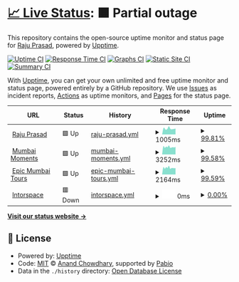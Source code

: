 # [📈 Live Status](https://rajuprasad-dev.github.io/upptime-monitor): <!--live status--> **🟧 Partial outage**

This repository contains the open-source uptime monitor and status page for [Raju Prasad](https://rajuprasad.com/), powered by [Upptime](https://github.com/upptime/upptime).

[![Uptime CI](https://github.com/rajuprasad-dev/upptime-monitor/workflows/Uptime%20CI/badge.svg)](https://github.com/rajuprasad-dev/upptime-monitor/actions?query=workflow%3A%22Uptime+CI%22)
[![Response Time CI](https://github.com/rajuprasad-dev/upptime-monitor/workflows/Response%20Time%20CI/badge.svg)](https://github.com/rajuprasad-dev/upptime-monitor/actions?query=workflow%3A%22Response+Time+CI%22)
[![Graphs CI](https://github.com/rajuprasad-dev/upptime-monitor/workflows/Graphs%20CI/badge.svg)](https://github.com/rajuprasad-dev/upptime-monitor/actions?query=workflow%3A%22Graphs+CI%22)
[![Static Site CI](https://github.com/rajuprasad-dev/upptime-monitor/workflows/Static%20Site%20CI/badge.svg)](https://github.com/rajuprasad-dev/upptime-monitor/actions?query=workflow%3A%22Static+Site+CI%22)
[![Summary CI](https://github.com/rajuprasad-dev/upptime-monitor/workflows/Summary%20CI/badge.svg)](https://github.com/rajuprasad-dev/upptime-monitor/actions?query=workflow%3A%22Summary+CI%22)

With [Upptime](https://upptime.js.org), you can get your own unlimited and free uptime monitor and status page, powered entirely by a GitHub repository. We use [Issues](https://github.com/rajuprasad-dev/upptime-monitor/issues) as incident reports, [Actions](https://github.com/rajuprasad-dev/upptime-monitor/actions) as uptime monitors, and [Pages](https://rajuprasad-dev.github.io/upptime-monitor) for the status page.

<!--start: status pages-->
<!-- This summary is generated by Upptime (https://github.com/upptime/upptime) -->
<!-- Do not edit this manually, your changes will be overwritten -->
<!-- prettier-ignore -->
| URL | Status | History | Response Time | Uptime |
| --- | ------ | ------- | ------------- | ------ |
| <img alt="" src="https://icons.duckduckgo.com/ip3/www.rajuprasad.com.ico" height="13"> [Raju Prasad](https://www.rajuprasad.com) | 🟩 Up | [raju-prasad.yml](https://github.com/rajuprasad-dev/upptime-monitor/commits/HEAD/history/raju-prasad.yml) | <details><summary><img alt="Response time graph" src="./graphs/raju-prasad/response-time-week.png" height="20"> 1005ms</summary><br><a href="https://rajuprasad-dev.github.io/upptime-monitor/history/raju-prasad"><img alt="Response time 1180" src="https://img.shields.io/endpoint?url=https%3A%2F%2Fraw.githubusercontent.com%2Frajuprasad-dev%2Fupptime-monitor%2FHEAD%2Fapi%2Fraju-prasad%2Fresponse-time.json"></a><br><a href="https://rajuprasad-dev.github.io/upptime-monitor/history/raju-prasad"><img alt="24-hour response time 992" src="https://img.shields.io/endpoint?url=https%3A%2F%2Fraw.githubusercontent.com%2Frajuprasad-dev%2Fupptime-monitor%2FHEAD%2Fapi%2Fraju-prasad%2Fresponse-time-day.json"></a><br><a href="https://rajuprasad-dev.github.io/upptime-monitor/history/raju-prasad"><img alt="7-day response time 1005" src="https://img.shields.io/endpoint?url=https%3A%2F%2Fraw.githubusercontent.com%2Frajuprasad-dev%2Fupptime-monitor%2FHEAD%2Fapi%2Fraju-prasad%2Fresponse-time-week.json"></a><br><a href="https://rajuprasad-dev.github.io/upptime-monitor/history/raju-prasad"><img alt="30-day response time 1138" src="https://img.shields.io/endpoint?url=https%3A%2F%2Fraw.githubusercontent.com%2Frajuprasad-dev%2Fupptime-monitor%2FHEAD%2Fapi%2Fraju-prasad%2Fresponse-time-month.json"></a><br><a href="https://rajuprasad-dev.github.io/upptime-monitor/history/raju-prasad"><img alt="1-year response time 1187" src="https://img.shields.io/endpoint?url=https%3A%2F%2Fraw.githubusercontent.com%2Frajuprasad-dev%2Fupptime-monitor%2FHEAD%2Fapi%2Fraju-prasad%2Fresponse-time-year.json"></a></details> | <details><summary><a href="https://rajuprasad-dev.github.io/upptime-monitor/history/raju-prasad">99.81%</a></summary><a href="https://rajuprasad-dev.github.io/upptime-monitor/history/raju-prasad"><img alt="All-time uptime 98.61%" src="https://img.shields.io/endpoint?url=https%3A%2F%2Fraw.githubusercontent.com%2Frajuprasad-dev%2Fupptime-monitor%2FHEAD%2Fapi%2Fraju-prasad%2Fuptime.json"></a><br><a href="https://rajuprasad-dev.github.io/upptime-monitor/history/raju-prasad"><img alt="24-hour uptime 100.00%" src="https://img.shields.io/endpoint?url=https%3A%2F%2Fraw.githubusercontent.com%2Frajuprasad-dev%2Fupptime-monitor%2FHEAD%2Fapi%2Fraju-prasad%2Fuptime-day.json"></a><br><a href="https://rajuprasad-dev.github.io/upptime-monitor/history/raju-prasad"><img alt="7-day uptime 99.81%" src="https://img.shields.io/endpoint?url=https%3A%2F%2Fraw.githubusercontent.com%2Frajuprasad-dev%2Fupptime-monitor%2FHEAD%2Fapi%2Fraju-prasad%2Fuptime-week.json"></a><br><a href="https://rajuprasad-dev.github.io/upptime-monitor/history/raju-prasad"><img alt="30-day uptime 99.96%" src="https://img.shields.io/endpoint?url=https%3A%2F%2Fraw.githubusercontent.com%2Frajuprasad-dev%2Fupptime-monitor%2FHEAD%2Fapi%2Fraju-prasad%2Fuptime-month.json"></a><br><a href="https://rajuprasad-dev.github.io/upptime-monitor/history/raju-prasad"><img alt="1-year uptime 98.56%" src="https://img.shields.io/endpoint?url=https%3A%2F%2Fraw.githubusercontent.com%2Frajuprasad-dev%2Fupptime-monitor%2FHEAD%2Fapi%2Fraju-prasad%2Fuptime-year.json"></a></details>
| <img alt="" src="https://icons.duckduckgo.com/ip3/www.mumbaimoments.com.ico" height="13"> [Mumbai Moments](https://www.mumbaimoments.com) | 🟩 Up | [mumbai-moments.yml](https://github.com/rajuprasad-dev/upptime-monitor/commits/HEAD/history/mumbai-moments.yml) | <details><summary><img alt="Response time graph" src="./graphs/mumbai-moments/response-time-week.png" height="20"> 3252ms</summary><br><a href="https://rajuprasad-dev.github.io/upptime-monitor/history/mumbai-moments"><img alt="Response time 2735" src="https://img.shields.io/endpoint?url=https%3A%2F%2Fraw.githubusercontent.com%2Frajuprasad-dev%2Fupptime-monitor%2FHEAD%2Fapi%2Fmumbai-moments%2Fresponse-time.json"></a><br><a href="https://rajuprasad-dev.github.io/upptime-monitor/history/mumbai-moments"><img alt="24-hour response time 3274" src="https://img.shields.io/endpoint?url=https%3A%2F%2Fraw.githubusercontent.com%2Frajuprasad-dev%2Fupptime-monitor%2FHEAD%2Fapi%2Fmumbai-moments%2Fresponse-time-day.json"></a><br><a href="https://rajuprasad-dev.github.io/upptime-monitor/history/mumbai-moments"><img alt="7-day response time 3252" src="https://img.shields.io/endpoint?url=https%3A%2F%2Fraw.githubusercontent.com%2Frajuprasad-dev%2Fupptime-monitor%2FHEAD%2Fapi%2Fmumbai-moments%2Fresponse-time-week.json"></a><br><a href="https://rajuprasad-dev.github.io/upptime-monitor/history/mumbai-moments"><img alt="30-day response time 2984" src="https://img.shields.io/endpoint?url=https%3A%2F%2Fraw.githubusercontent.com%2Frajuprasad-dev%2Fupptime-monitor%2FHEAD%2Fapi%2Fmumbai-moments%2Fresponse-time-month.json"></a><br><a href="https://rajuprasad-dev.github.io/upptime-monitor/history/mumbai-moments"><img alt="1-year response time 2783" src="https://img.shields.io/endpoint?url=https%3A%2F%2Fraw.githubusercontent.com%2Frajuprasad-dev%2Fupptime-monitor%2FHEAD%2Fapi%2Fmumbai-moments%2Fresponse-time-year.json"></a></details> | <details><summary><a href="https://rajuprasad-dev.github.io/upptime-monitor/history/mumbai-moments">99.58%</a></summary><a href="https://rajuprasad-dev.github.io/upptime-monitor/history/mumbai-moments"><img alt="All-time uptime 98.67%" src="https://img.shields.io/endpoint?url=https%3A%2F%2Fraw.githubusercontent.com%2Frajuprasad-dev%2Fupptime-monitor%2FHEAD%2Fapi%2Fmumbai-moments%2Fuptime.json"></a><br><a href="https://rajuprasad-dev.github.io/upptime-monitor/history/mumbai-moments"><img alt="24-hour uptime 100.00%" src="https://img.shields.io/endpoint?url=https%3A%2F%2Fraw.githubusercontent.com%2Frajuprasad-dev%2Fupptime-monitor%2FHEAD%2Fapi%2Fmumbai-moments%2Fuptime-day.json"></a><br><a href="https://rajuprasad-dev.github.io/upptime-monitor/history/mumbai-moments"><img alt="7-day uptime 99.58%" src="https://img.shields.io/endpoint?url=https%3A%2F%2Fraw.githubusercontent.com%2Frajuprasad-dev%2Fupptime-monitor%2FHEAD%2Fapi%2Fmumbai-moments%2Fuptime-week.json"></a><br><a href="https://rajuprasad-dev.github.io/upptime-monitor/history/mumbai-moments"><img alt="30-day uptime 99.86%" src="https://img.shields.io/endpoint?url=https%3A%2F%2Fraw.githubusercontent.com%2Frajuprasad-dev%2Fupptime-monitor%2FHEAD%2Fapi%2Fmumbai-moments%2Fuptime-month.json"></a><br><a href="https://rajuprasad-dev.github.io/upptime-monitor/history/mumbai-moments"><img alt="1-year uptime 98.63%" src="https://img.shields.io/endpoint?url=https%3A%2F%2Fraw.githubusercontent.com%2Frajuprasad-dev%2Fupptime-monitor%2FHEAD%2Fapi%2Fmumbai-moments%2Fuptime-year.json"></a></details>
| <img alt="" src="https://icons.duckduckgo.com/ip3/www.epicmumbaitours.com.ico" height="13"> [Epic Mumbai Tours](https://www.epicmumbaitours.com) | 🟩 Up | [epic-mumbai-tours.yml](https://github.com/rajuprasad-dev/upptime-monitor/commits/HEAD/history/epic-mumbai-tours.yml) | <details><summary><img alt="Response time graph" src="./graphs/epic-mumbai-tours/response-time-week.png" height="20"> 2164ms</summary><br><a href="https://rajuprasad-dev.github.io/upptime-monitor/history/epic-mumbai-tours"><img alt="Response time 2015" src="https://img.shields.io/endpoint?url=https%3A%2F%2Fraw.githubusercontent.com%2Frajuprasad-dev%2Fupptime-monitor%2FHEAD%2Fapi%2Fepic-mumbai-tours%2Fresponse-time.json"></a><br><a href="https://rajuprasad-dev.github.io/upptime-monitor/history/epic-mumbai-tours"><img alt="24-hour response time 2008" src="https://img.shields.io/endpoint?url=https%3A%2F%2Fraw.githubusercontent.com%2Frajuprasad-dev%2Fupptime-monitor%2FHEAD%2Fapi%2Fepic-mumbai-tours%2Fresponse-time-day.json"></a><br><a href="https://rajuprasad-dev.github.io/upptime-monitor/history/epic-mumbai-tours"><img alt="7-day response time 2164" src="https://img.shields.io/endpoint?url=https%3A%2F%2Fraw.githubusercontent.com%2Frajuprasad-dev%2Fupptime-monitor%2FHEAD%2Fapi%2Fepic-mumbai-tours%2Fresponse-time-week.json"></a><br><a href="https://rajuprasad-dev.github.io/upptime-monitor/history/epic-mumbai-tours"><img alt="30-day response time 2093" src="https://img.shields.io/endpoint?url=https%3A%2F%2Fraw.githubusercontent.com%2Frajuprasad-dev%2Fupptime-monitor%2FHEAD%2Fapi%2Fepic-mumbai-tours%2Fresponse-time-month.json"></a><br><a href="https://rajuprasad-dev.github.io/upptime-monitor/history/epic-mumbai-tours"><img alt="1-year response time 2035" src="https://img.shields.io/endpoint?url=https%3A%2F%2Fraw.githubusercontent.com%2Frajuprasad-dev%2Fupptime-monitor%2FHEAD%2Fapi%2Fepic-mumbai-tours%2Fresponse-time-year.json"></a></details> | <details><summary><a href="https://rajuprasad-dev.github.io/upptime-monitor/history/epic-mumbai-tours">99.59%</a></summary><a href="https://rajuprasad-dev.github.io/upptime-monitor/history/epic-mumbai-tours"><img alt="All-time uptime 98.68%" src="https://img.shields.io/endpoint?url=https%3A%2F%2Fraw.githubusercontent.com%2Frajuprasad-dev%2Fupptime-monitor%2FHEAD%2Fapi%2Fepic-mumbai-tours%2Fuptime.json"></a><br><a href="https://rajuprasad-dev.github.io/upptime-monitor/history/epic-mumbai-tours"><img alt="24-hour uptime 100.00%" src="https://img.shields.io/endpoint?url=https%3A%2F%2Fraw.githubusercontent.com%2Frajuprasad-dev%2Fupptime-monitor%2FHEAD%2Fapi%2Fepic-mumbai-tours%2Fuptime-day.json"></a><br><a href="https://rajuprasad-dev.github.io/upptime-monitor/history/epic-mumbai-tours"><img alt="7-day uptime 99.59%" src="https://img.shields.io/endpoint?url=https%3A%2F%2Fraw.githubusercontent.com%2Frajuprasad-dev%2Fupptime-monitor%2FHEAD%2Fapi%2Fepic-mumbai-tours%2Fuptime-week.json"></a><br><a href="https://rajuprasad-dev.github.io/upptime-monitor/history/epic-mumbai-tours"><img alt="30-day uptime 99.86%" src="https://img.shields.io/endpoint?url=https%3A%2F%2Fraw.githubusercontent.com%2Frajuprasad-dev%2Fupptime-monitor%2FHEAD%2Fapi%2Fepic-mumbai-tours%2Fuptime-month.json"></a><br><a href="https://rajuprasad-dev.github.io/upptime-monitor/history/epic-mumbai-tours"><img alt="1-year uptime 98.64%" src="https://img.shields.io/endpoint?url=https%3A%2F%2Fraw.githubusercontent.com%2Frajuprasad-dev%2Fupptime-monitor%2FHEAD%2Fapi%2Fepic-mumbai-tours%2Fuptime-year.json"></a></details>
| <img alt="" src="https://icons.duckduckgo.com/ip3/www.intorspace.com.ico" height="13"> [Intorspace](https://www.intorspace.com) | 🟥 Down | [intorspace.yml](https://github.com/rajuprasad-dev/upptime-monitor/commits/HEAD/history/intorspace.yml) | <details><summary><img alt="Response time graph" src="./graphs/intorspace/response-time-week.png" height="20"> 0ms</summary><br><a href="https://rajuprasad-dev.github.io/upptime-monitor/history/intorspace"><img alt="Response time 1350" src="https://img.shields.io/endpoint?url=https%3A%2F%2Fraw.githubusercontent.com%2Frajuprasad-dev%2Fupptime-monitor%2FHEAD%2Fapi%2Fintorspace%2Fresponse-time.json"></a><br><a href="https://rajuprasad-dev.github.io/upptime-monitor/history/intorspace"><img alt="24-hour response time 0" src="https://img.shields.io/endpoint?url=https%3A%2F%2Fraw.githubusercontent.com%2Frajuprasad-dev%2Fupptime-monitor%2FHEAD%2Fapi%2Fintorspace%2Fresponse-time-day.json"></a><br><a href="https://rajuprasad-dev.github.io/upptime-monitor/history/intorspace"><img alt="7-day response time 0" src="https://img.shields.io/endpoint?url=https%3A%2F%2Fraw.githubusercontent.com%2Frajuprasad-dev%2Fupptime-monitor%2FHEAD%2Fapi%2Fintorspace%2Fresponse-time-week.json"></a><br><a href="https://rajuprasad-dev.github.io/upptime-monitor/history/intorspace"><img alt="30-day response time 0" src="https://img.shields.io/endpoint?url=https%3A%2F%2Fraw.githubusercontent.com%2Frajuprasad-dev%2Fupptime-monitor%2FHEAD%2Fapi%2Fintorspace%2Fresponse-time-month.json"></a><br><a href="https://rajuprasad-dev.github.io/upptime-monitor/history/intorspace"><img alt="1-year response time 1350" src="https://img.shields.io/endpoint?url=https%3A%2F%2Fraw.githubusercontent.com%2Frajuprasad-dev%2Fupptime-monitor%2FHEAD%2Fapi%2Fintorspace%2Fresponse-time-year.json"></a></details> | <details><summary><a href="https://rajuprasad-dev.github.io/upptime-monitor/history/intorspace">0.00%</a></summary><a href="https://rajuprasad-dev.github.io/upptime-monitor/history/intorspace"><img alt="All-time uptime 75.81%" src="https://img.shields.io/endpoint?url=https%3A%2F%2Fraw.githubusercontent.com%2Frajuprasad-dev%2Fupptime-monitor%2FHEAD%2Fapi%2Fintorspace%2Fuptime.json"></a><br><a href="https://rajuprasad-dev.github.io/upptime-monitor/history/intorspace"><img alt="24-hour uptime 0.00%" src="https://img.shields.io/endpoint?url=https%3A%2F%2Fraw.githubusercontent.com%2Frajuprasad-dev%2Fupptime-monitor%2FHEAD%2Fapi%2Fintorspace%2Fuptime-day.json"></a><br><a href="https://rajuprasad-dev.github.io/upptime-monitor/history/intorspace"><img alt="7-day uptime 0.00%" src="https://img.shields.io/endpoint?url=https%3A%2F%2Fraw.githubusercontent.com%2Frajuprasad-dev%2Fupptime-monitor%2FHEAD%2Fapi%2Fintorspace%2Fuptime-week.json"></a><br><a href="https://rajuprasad-dev.github.io/upptime-monitor/history/intorspace"><img alt="30-day uptime 0.00%" src="https://img.shields.io/endpoint?url=https%3A%2F%2Fraw.githubusercontent.com%2Frajuprasad-dev%2Fupptime-monitor%2FHEAD%2Fapi%2Fintorspace%2Fuptime-month.json"></a><br><a href="https://rajuprasad-dev.github.io/upptime-monitor/history/intorspace"><img alt="1-year uptime 75.04%" src="https://img.shields.io/endpoint?url=https%3A%2F%2Fraw.githubusercontent.com%2Frajuprasad-dev%2Fupptime-monitor%2FHEAD%2Fapi%2Fintorspace%2Fuptime-year.json"></a></details>

<!--end: status pages-->

[**Visit our status website →**](https://rajuprasad-dev.github.io/upptime-monitor)

## 📄 License

- Powered by: [Upptime](https://github.com/upptime/upptime)
- Code: [MIT](./LICENSE) © [Anand Chowdhary](https://anandchowdhary.com), supported by [Pabio](https://pabio.com)
- Data in the `./history` directory: [Open Database License](https://opendatacommons.org/licenses/odbl/1-0/)
